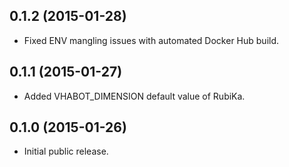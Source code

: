 ## 0.1.2 (2015-01-28)

  - Fixed ENV mangling issues with automated Docker Hub build.

## 0.1.1 (2015-01-27)

  - Added VHABOT_DIMENSION default value of RubiKa.

## 0.1.0 (2015-01-26)

  - Initial public release.
